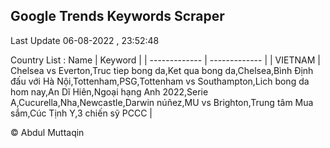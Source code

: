 

## Google Trends Keywords Scraper 
 
Last Update 06-08-2022 , 23:52:48

Country List :
 Name  | Keyword |
| ------------- | ------------- |
| VIETNAM | Chelsea vs Everton,Truc tiep bong da,Ket qua bong da,Chelsea,Bình Định đấu với Hà Nội,Tottenham,PSG,Tottenham vs Southampton,Lich bong da hom nay,An Dĩ Hiên,Ngoại hạng Anh 2022,Serie A,Cucurella,Nha,Newcastle,Darwin núñez,MU vs Brighton,Trung tâm Mua sắm,Cúc Tịnh Y,3 chiến sỹ PCCC |



© Abdul Muttaqin 
